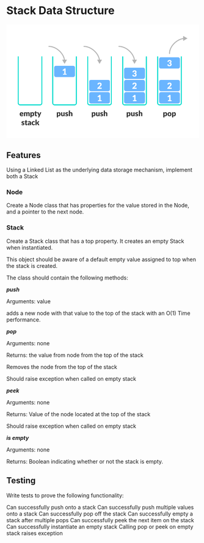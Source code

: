 # Stack Data Structure

![img](./stacks.png)


## Features
Using a Linked List as the underlying data storage mechanism, implement both a Stack

### Node

Create a Node class that has properties for the value stored in the Node, and a pointer to the next node.

### Stack

Create a Stack class that has a top property. It creates an empty Stack when instantiated.

This object should be aware of a default empty value assigned to top when the stack is created.

The class should contain the following methods:

***push***

Arguments: value

adds a new node with that value to the top of the stack with an O(1) Time performance.

***pop***

Arguments: none

Returns: the value from node from the top of the stack

Removes the node from the top of the stack

Should raise exception when called on empty stack

***peek***

Arguments: none

Returns: Value of the node located at the top of the stack

Should raise exception when called on empty stack

***is empty***

Arguments: none

Returns: Boolean indicating whether or not the stack is empty.


## Testing

Write tests to prove the following functionality:

Can successfully push onto a stack
Can successfully push multiple values onto a stack
Can successfully pop off the stack
Can successfully empty a stack after multiple pops
Can successfully peek the next item on the stack
Can successfully instantiate an empty stack
Calling pop or peek on empty stack raises exception




